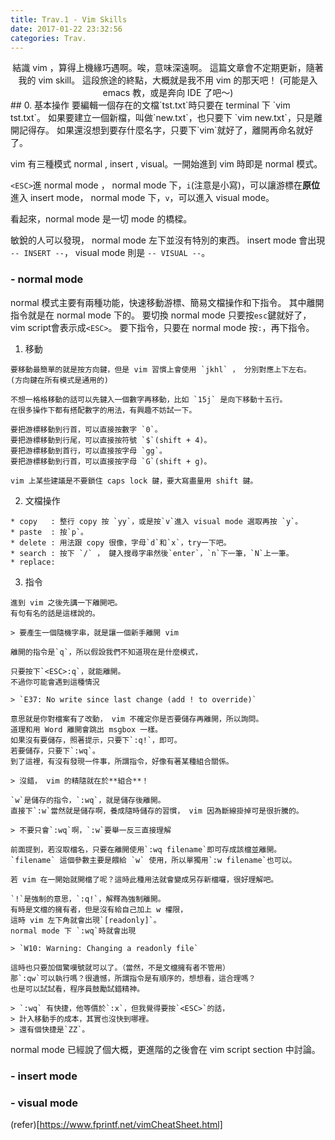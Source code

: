 ```yaml
---
title: Trav.1 - Vim Skills
date: 2017-01-22 23:32:56
categories: Trav.
---
```

<center>
結識 vim ，算得上機緣巧遇啊。唉，意味深遠啊。
這篇文章會不定期更新，隨著我的 vim skill。
這段旅途的終點，大概就是我不用 vim 的那天吧！
(可能是入 emacs 教，或是奔向 IDE 了吧～)
</center>
## 0. 基本操作
要編輯一個存在的文檔`tst.txt`時只要在 terminal 下 `vim tst.txt`。
如果要建立一個新檔，叫做`new.txt`，也只要下 `vim new.txt`，只是離開記得存。
如果還沒想到要存什麼名字，只要下`vim`就好了，離開再命名就好了。

vim 有三種模式 normal , insert , visual。一開始進到 vim 時即是 normal 模式。

`<ESC>`進 normal mode ，
normal mode 下，`i`(注意是小寫)，可以讓游標在**原位**進入 insert mode，
normal mode 下，`v`，可以進入 visual mode。

看起來，normal mode 是一切 mode 的橋樑。

敏銳的人可以發現， normal mode 左下並沒有特別的東西。
insert mode 會出現 `-- INSERT --`， visual mode 則是 `-- VISUAL --`。

### - normal mode
normal 模式主要有兩種功能，快速移動游標、簡易文檔操作和下指令。
其中離開指令就是在 normal mode 下的。
要切換 normal mode 只要按`esc`鍵就好了，vim script會表示成`<ESC>`。
要下指令，只要在 normal mode 按`:`，再下指令。

  1. 移動
  
    要移動最簡單的就是按方向鍵，但是 vim 習慣上會使用 `jkhl` ， 分別對應上下左右。
    (方向鍵在所有模式是通用的)
    
    不想一格格移動的話可以先鍵入一個數字再移動，比如 `15j` 是向下移動十五行。
    在很多操作下都有搭配數字的用法，有興趣不妨試一下。
  
    要把游標移動到行首，可以直接按數字 `0`。
    要把游標移動到行尾，可以直接按符號 `$`(shift + 4)。
    要把游標移動到首行，可以直接按字母 `gg`。
    要把游標移動到行首，可以直接按字母 `G`(shift + g)。
  
    vim 上某些建議是不要鎖住 caps lock 鍵，要大寫盡量用 shift 鍵。
  
  2. 文檔操作
    
    * copy   : 整行 copy 按 `yy`，或是按`v`進入 visual mode 選取再按 `y`。
    * paste  : 按`p`。
    * delete : 用法跟 copy 很像，字母`d`和`x`，try一下吧。
    * search : 按下 `/` ， 鍵入搜尋字串然後`enter`，`n`下一筆，`N`上一筆。
    * replace: 
    
   
  3. 指令
  
    進到 vim 之後先講一下離開吧。
    有句有名的話是這樣說的。
    
    > 要產生一個隨機字串，就是讓一個新手離開 vim
    
    離開的指令是`q`，所以假設我們不知道現在是什麼模式，
    
    只要按下`<ESC>:q`，就能離開。
    不過你可能會遇到這種情況
    
    > `E37: No write since last change (add ! to override)`
    
    意思就是你對檔案有了改動， vim 不確定你是否要儲存再離開，所以詢問。
    道理和用 Word 離開會跳出 msgbox 一樣。
    如果沒有要儲存，照著提示，只要下`:q!`，即可。
    若要儲存，只要下`:wq`。
    到了這裡，有沒有發現一件事，所謂指令，好像有著某種組合關係。
    
    > 沒錯， vim 的精隨就在於**組合**！
    
    `w`是儲存的指令，`:wq`，就是儲存後離開。
    直接下`:w`當然就是儲存啊，養成隨時儲存的習慣， vim 因為斷線掛掉可是很折騰的。
    
    > 不要只會`:wq`啊，`:w`要舉一反三直接理解
    
    前面提到，若沒取檔名，只要在離開使用`:wq filename`即可存成該檔並離開。
    `filename` 這個參數主要是餵給 `w` 使用，所以單獨用`:w filename`也可以。
    
    若 vim 在一開始就開檔了呢？這時此種用法就會變成另存新檔囉，很好理解吧。
    
    `!`是強制的意思，`:q!`，解釋為強制離開。
    有時是文檔的擁有者，但是沒有給自己加上 w 權限，
    這時 vim 左下角就會出現`[readonly]`。
    normal mode 下 `:wq`時就會出現
    
    > `W10: Warning: Changing a readonly file`
    
    這時也只要加個驚嘆號就可以了。（當然，不是文檔擁有者不管用）
    那`:qw`可以執行嗎？很遺憾，所謂指令是有順序的，想想看，這合理嗎？
    也是可以試試看，程序員鼓勵試錯精神。
    
    > `:wq` 有快捷，他等價於`:x`，但我覺得要按`<ESC>`的話，
    > 計入移動手的成本，其實也沒快到哪裡。
    > 還有個快捷是`ZZ`。
  
  
  

normal mode 已經說了個大概，更進階的之後會在 vim script section 中討論。

### - insert mode
### - visual mode

(refer)[https://www.fprintf.net/vimCheatSheet.html]
